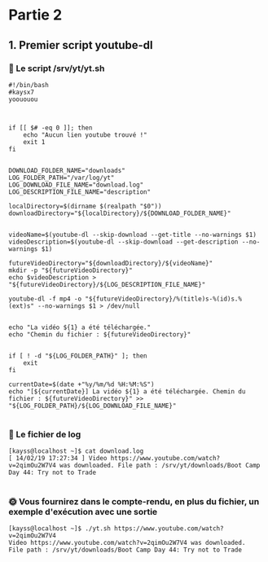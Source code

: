 # Partie 2
## 1. Premier script youtube-dl
### 📁 Le script /srv/yt/yt.sh

    #!/bin/bash
    #kaysx7
    yoououou



    if [[ $# -eq 0 ]]; then
        echo "Aucun lien youtube trouvé !"
        exit 1
    fi


    DOWNLOAD_FOLDER_NAME="downloads"
    LOG_FOLDER_PATH="/var/log/yt"
    LOG_DOWNLOAD_FILE_NAME="download.log"
    LOG_DESCRIPTION_FILE_NAME="description"

    localDirectory=$(dirname $(realpath "$0"))
    downloadDirectory="${localDirectory}/${DOWNLOAD_FOLDER_NAME}"


    videoName=$(youtube-dl --skip-download --get-title --no-warnings $1)
    videoDescription=$(youtube-dl --skip-download --get-description --no-warnings $1)

    futureVideoDirectory="${downloadDirectory}/${videoName}"
    mkdir -p "${futureVideoDirectory}"
    echo $videoDescription > "${futureVideoDirectory}/${LOG_DESCRIPTION_FILE_NAME}"

    youtube-dl -f mp4 -o "${futureVideoDirectory}/%(title)s-%(id)s.%(ext)s" --no-warnings $1 > /dev/null


    echo "La vidéo ${1} a été téléchargée."
    echo "Chemin du fichier : ${futureVideoDirectory}"


    if [ ! -d "${LOG_FOLDER_PATH}" ]; then
        exit
    fi

    currentDate=$(date +"%y/%m/%d %H:%M:%S")
    echo "[${currentDate}] La vidéo ${1} a été téléchargée. Chemin du fichier : ${futureVideoDirectory}" >> "${LOG_FOLDER_PATH}/${LOG_DOWNLOAD_FILE_NAME}"
#
### 📁 Le fichier de log
    [kayss@localhost ~]$ cat download.log
    [ 14/02/19 17:27:34 ] Video https://www.youtube.com/watch?v=2qimOu2W7V4 was downloaded. File path : /srv/yt/downloads/Boot Camp Day 44: Try not to Trade
#
### 🌞 Vous fournirez dans le compte-rendu, en plus du fichier, un exemple d'exécution avec une sortie

    [kayss@localhost ~]$ ./yt.sh https://www.youtube.com/watch?v=2qimOu2W7V4
    Video https://www.youtube.com/watch?v=2qimOu2W7V4 was downloaded.
    File path : /srv/yt/downloads/Boot Camp Day 44: Try not to Trade

        

        